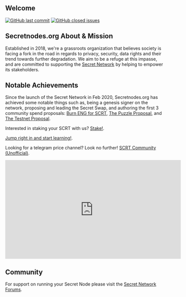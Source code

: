 ## Welcome

[![GitHub last commit](https://img.shields.io/github/last-commit/secretnodes/learn)](https://github.com/secretnodes/learn/commits/master)
[![GitHub closed issues](https://img.shields.io/github/issues-closed/secretnodes/learn)](https://github.com/secretnodes/learn/issues)

## Secretnodes.org About & Mission

Established in 2018, we're a grassroots organization that believes society is facing a fork in the road in regards to privacy, security, data rights and their trend towards further degradation. We aim to be a refuge at this impasse, and are committed to supporting the [Secret Network](https://scrt.network) by helping to empower its stakeholders.

## Notable Achievements
Since the launch of the Secret Network in Feb 2020, Secretnodes.org has achieved some notable things such as, being a genesis signer on the network, proposing and leading the Secret Swap, and authoring the first 3 community spend proposals: [Burn ENG for SCRT](https://puzzle.report/secret/chains/secret-1/governance/proposals/6), [The Puzzle Proposal](https://puzzle.report/secret/chains/secret-1/governance/proposals/8), and [The Testnet Proposal](https://puzzle.report/secret/chains/secret-1/governance/proposals/9).

Interested in staking your SCRT with us? [Stake!](https://secretnodes.org/#/stake).

[Jump right in and start learning!](https://secretnodes.org/#/enigma-quickstart).

Looking for a telegram price channel? Look no further! [SCRT Community (Unofficial)](https://t.me/SCRTCommunity).

<iframe width="560" height="315" src="https://www.youtube.com/embed/z1NydoKd_Q0" frameborder="0" allow="accelerometer; autoplay; encrypted-media; gyroscope; picture-in-picture" allowfullscreen></iframe>

## Community

For support on running your Secret Node please visit the [Secret Network Forums](https://forum.scrt.network).

